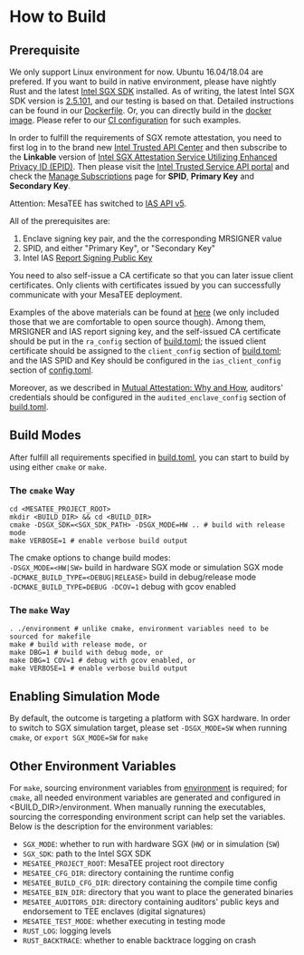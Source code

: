 # How to Build

## Prerequisite

We only support Linux environment for now. Ubuntu 16.04/18.04 are prefered.  If
you want to build in native environment, please have nightly Rust and the
latest [Intel SGX SDK](https://01.org/intel-software-guard-extensions/downloads) installed.
As of writing, the latest Intel SGX SDK version is
[2.5.101](https://download.01.org/intel-sgx/linux-2.5/ubuntu18.04-server), and
our testing is based on that. Detailed instructions can be found in our
[Dockerfile](https://github.com/mesalock-linux/mesatee/blob/master/Dockerfile).
Or, you can directly build in the [docker image](https://hub.docker.com/r/mesalocklinux/build-mesatee).
Please refer to our [CI configuration](../.drone.yml) for such examples.

In order to fulfill the requirements of SGX remote attestation, you need to
first log in to the brand new [Intel Trusted API Center](https://api.portal.trustedservices.intel.com/) and then subscribe to the **Linkable** version of [Intel SGX Attestation Service Utilizing Enhanced Privacy ID (EPID)](https://api.portal.trustedservices.intel.com/EPID-attestation). Then please visit the [Intel Trusted Service API portal](https://api.portal.trustedservices.intel.com/developer) and check the [Manage Subscriptions](https://api.portal.trustedservices.intel.com/developer) page for **SPID**, **Primary Key** and **Secondary Key**.

Attention: MesaTEE has switched to [IAS API v5](https://api.trustedservices.intel.com/documents/sgx-attestation-api-spec.pdf).

All of the prerequisites are:

1. Enclave signing key pair, and the the corresponding MRSIGNER value
2. SPID, and either "Primary Key", or "Secondary Key"
3. Intel IAS [Report Signing Public Key](http://software.intel.com/sites/default/files/managed/7b/de/RK_PUB.zip)

You need to also self-issue a CA certificate so that you can later issue client
certificates. Only clients with certificates issued by you can successfully
communicate with your MesaTEE deployment.

Examples of the above materials can be found at [here](../cert) (we only
included those that we are comfortable to open source though). Among them,
MRSIGNER and IAS report signing key, and the self-issued CA certificate should
be put in the ``ra_config`` section of [build.toml](../build.toml); the issued
client certificate should be assigned to the ``client_config`` section of
[build.toml](../build.toml); and the IAS SPID and Key should be configured in
the ``ias_client_config`` section of [config.toml](../config.toml).

Moreover, as we described in [Mutual Attestation: Why and
How](mutual_attestation.md), auditors' credentials should be configured in the
``audited_enclave_config`` section of [build.toml](../build.toml).

## Build Modes

After fulfill all requirements specified in [build.toml](../build.toml), you
can start to build by using either ``cmake`` or ``make``.

### The ``cmake`` Way

```
cd <MESATEE_PROJECT_ROOT>
mkdir <BUILD_DIR> && cd <BUILD_DIR>
cmake -DSGX_SDK=<SGX_SDK_PATH> -DSGX_MODE=HW .. # build with release mode
make VERBOSE=1 # enable verbose build output
```

The cmake options to change build modes:  
`-DSGX_MODE=<HW|SW>` build in hardware SGX mode or simulation SGX mode  
`-DCMAKE_BUILD_TYPE=<DEBUG|RELEASE>` build in debug/release mode  
`-DCMAKE_BUILD_TYPE=DEBUG -DCOV=1` debug with gcov enabled

### The ``make`` Way

```
. ./environment # unlike cmake, environment variables need to be sourced for makefile
make # build with release mode, or
make DBG=1 # build with debug mode, or
make DBG=1 COV=1 # debug with gcov enabled, or
make VERBOSE=1 # enable verbose build output
```

## Enabling Simulation Mode

By default, the outcome is targeting a platform with SGX hardware.  In order to
switch to SGX simulation target, please set ```-DSGX_MODE=SW``` when running ```cmake```, or ```export SGX_MODE=SW``` for ```make```

## Other Environment Variables

For ```make```, sourcing environment variables from [environment](../environment) is required; for ```cmake```, all needed environment variables are generated and configured in <BUILD_DIR>/environment.
When manually running the executables, sourcing the corresponding environment script can
help set the variables. Below is the description for the environment variables:

* ``SGX_MODE``: whether to run with hardware SGX (``HW``) or in simulation (``SW``)
* ``SGX_SDK``: path to the Intel SGX SDK
* ``MESATEE_PROJECT_ROOT``: MesaTEE project root directory
* ``MESATEE_CFG_DIR``: directory containing the runtime config
* ``MESATEE_BUILD_CFG_DIR``: directory containing the compile time config
* ``MESATEE_BIN_DIR``: directory that you want to place the generated binaries
* ``MESATEE_AUDITORS_DIR``: directory containing auditors' public keys and endorsement to TEE enclaves (digital signatures)
* ``MESATEE_TEST_MODE``: whether executing in testing mode
* ``RUST_LOG``: logging levels
* ``RUST_BACKTRACE``: whether to enable backtrace logging on crash

